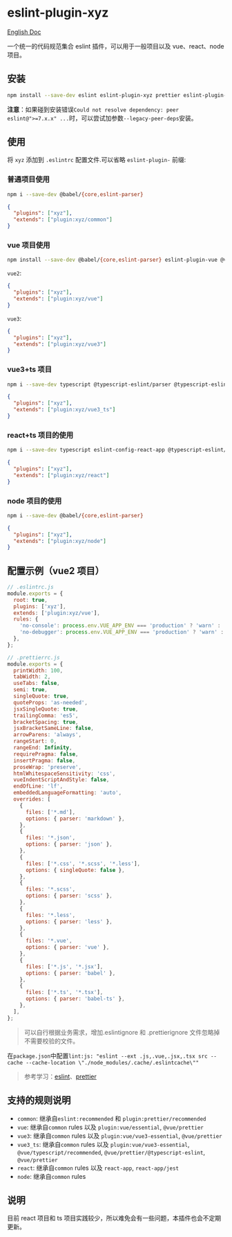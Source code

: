 # eslint-plugin-xyz

[English Doc](./README_EN.md)

一个统一的代码规范集合 eslint 插件，可以用于一般项目以及 vue、react、node 项目。

## 安装

```bash
npm install --save-dev eslint eslint-plugin-xyz prettier eslint-plugin-prettier eslint-config-prettier
```

**注意**：如果碰到安装错误`Could not resolve dependency: peer eslint@">=7.x.x" ...`时，可以尝试加参数`--legacy-peer-deps`安装。

## 使用

将 `xyz` 添加到 `.eslintrc` 配置文件.可以省略 `eslint-plugin-` 前缀:

### 普通项目使用

```sh
npm i --save-dev @babel/{core,eslint-parser}
```

```json
{
  "plugins": ["xyz"],
  "extends": ["plugin:xyz/common"]
}
```

### vue 项目使用

```bash
npm install --save-dev @babel/{core,eslint-parser} eslint-plugin-vue @vue/eslint-config-prettier
```

`vue2`:

```json
{
  "plugins": ["xyz"],
  "extends": ["plugin:xyz/vue"]
}
```

`vue3`:

```json
{
  "plugins": ["xyz"],
  "extends": ["plugin:xyz/vue3"]
}
```

### vue3+ts 项目

```sh
npm i --save-dev typescript @typescript-eslint/parser @typescript-eslint/eslint-plugin @vue/eslint-config-typescript @vue/eslint-config-prettier @vue/eslint-config-typescript eslint-plugin-vue
```

```json
{
  "plugins": ["xyz"],
  "extends": ["plugin:xyz/vue3_ts"]
}
```

### react+ts 项目的使用

```bash
npm i --save-dev typescript eslint-config-react-app @typescript-eslint/eslint-plugin @typescript-eslint/parser eslint eslint-plugin-flowtype eslint-plugin-import eslint-plugin-jsx-a11y eslint-plugin-react eslint-plugin-react-hooks babel-eslint
```

```json
{
  "plugins": ["xyz"],
  "extends": ["plugin:xyz/react"]
}
```

### node 项目的使用

```sh
npm i --save-dev @babel/{core,eslint-parser}
```

```json
{
  "plugins": ["xyz"],
  "extends": ["plugin:xyz/node"]
}
```

## 配置示例（vue2 项目）

```js
// .eslintrc.js
module.exports = {
  root: true,
  plugins: ['xyz'],
  extends: ['plugin:xyz/vue'],
  rules: {
    'no-console': process.env.VUE_APP_ENV === 'production' ? 'warn' : 'off',
    'no-debugger': process.env.VUE_APP_ENV === 'production' ? 'warn' : 'off',
  },
};
```

```js
// .prettierrc.js
module.exports = {
  printWidth: 100,
  tabWidth: 2,
  useTabs: false,
  semi: true,
  singleQuote: true,
  quoteProps: 'as-needed',
  jsxSingleQuote: true,
  trailingComma: 'es5',
  bracketSpacing: true,
  jsxBracketSameLine: false,
  arrowParens: 'always',
  rangeStart: 0,
  rangeEnd: Infinity,
  requirePragma: false,
  insertPragma: false,
  proseWrap: 'preserve',
  htmlWhitespaceSensitivity: 'css',
  vueIndentScriptAndStyle: false,
  endOfLine: 'lf',
  embeddedLanguageFormatting: 'auto',
  overrides: [
    {
      files: ['*.md'],
      options: { parser: 'markdown' },
    },
    {
      files: '*.json',
      options: { parser: 'json' },
    },
    {
      files: ['*.css', '*.scss', '*.less'],
      options: { singleQuote: false },
    },
    {
      files: '*.scss',
      options: { parser: 'scss' },
    },
    {
      files: '*.less',
      options: { parser: 'less' },
    },
    {
      files: '*.vue',
      options: { parser: 'vue' },
    },
    {
      files: ['*.js', '*.jsx'],
      options: { parser: 'babel' },
    },
    {
      files: ['*.ts', '*.tsx'],
      options: { parser: 'babel-ts' },
    },
  ],
};
```

> 可以自行根据业务需求，增加.eslintignore 和 .prettierignore 文件忽略掉不需要校验的文件。

在`package.json`中配置`lint:js: "eslint --ext .js,.vue,.jsx,.tsx src --cache --cache-location \"./node_modules/.cache/.eslintcache\""`

> 参考学习：[eslint](https://eslint.org/)、[prettier](https://prettier.io/)

## 支持的规则说明

- `common`: 继承自`eslint:recommended` 和 `plugin:prettier/recommended`
- `vue`: 继承自`common` rules 以及 `plugin:vue/essential`, `@vue/prettier`
- `vue3`: 继承自`common` rules 以及 `plugin:vue/vue3-essential`, `@vue/prettier`
- `vue3_ts`: 继承自`common` rules 以及 `plugin:vue/vue3-essential`, `@vue/typescript/recommended`, `@vue/prettier/@typescript-eslint`, `@vue/prettier`
- `react`: 继承自`common` rules 以及 `react-app`, `react-app/jest`
- `node`: 继承自`common` rules

## 说明

目前 react 项目和 ts 项目实践较少，所以难免会有一些问题，本插件也会不定期更新。
